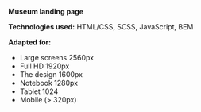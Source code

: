 <e><b>Museum landing page</b></e>

<b>Technologies used:</b> HTML/CSS, SCSS, JavaScript, BEM

<b>Adapted for:</b>
- Large screens 2560px
- Full HD 1920px
- The design 1600px
- Notebook 1280px
- Tablet 1024
- Mobile (> 320px)
